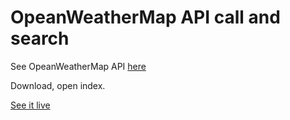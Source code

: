 OpeanWeatherMap API call and search
======

See OpeanWeatherMap API [here](https://openweathermap.org/api
)

Download, open index.

[See it live](http://www.zacharyneumann.com/weather)
